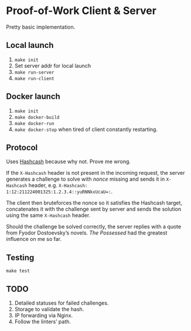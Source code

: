 # Proof-of-Work Client & Server

Pretty basic implementation.

## Local launch

1. `make init`
1. Set server addr for local launch
1. `make run-server`
1. `make run-client`

## Docker launch

1. `make init`
1. `make docker-build`
1. `make docker-run`
1. `make docker-stop` when tired of client constantly restarting.

## Protocol

Uses [Hashcash](https://en.wikipedia.org/wiki/Hashcash) because why not. Prove me wrong.

If the `X-Hashcash` header is not present in the incoming request, the server generates a challenge to solve with _nonce_ missing and sends it in `X-Hashcash` header, e.g. `X-Hashcash: 1:12:211224001325:1.2.3.4::yuRNNkxUcaU=:`.

The client then bruteforces the nonce so it satisfies the Hashcash target, concatenates it with the challenge sent by server and sends the solution using the same `X-Hashcash` header.

Should the challenge be solved correctly, the server replies with a quote from Fyodor Dostoevsky’s novels. _The Possessed_ had the greatest influence on me so far.

## Testing

`make test`

## TODO

1. Detailed statuses for failed challenges.
1. Storage to validate the hash.
1. IP forwarding via Nginx.
1. Follow the linters’ path.
